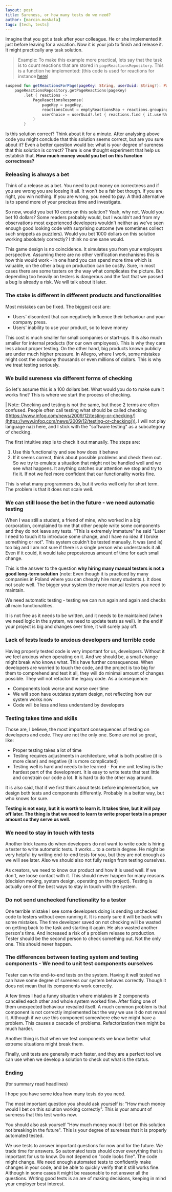 ```yaml
---
layout: post
title: Sureness, or how many tests do we need?
author: [marcin.moskala]
tags: [tech, tests]
---
```


Imagine that you got a task after your colleague. He or she implemented it just before leaving for a vacation. Now it is your job to finish and release it. It might practically any task solution.

> Example: To make this example more practical, lets say that the task is to count reactions that are stored in `pageReactionsRepository`. This is a function he implemented: (this code is used for reactions for instance [here](https://learningdriven.fun/post/deep-work))

```kotlin
suspend fun getReactionsForPage(pageKey: String, userUuid: String?): PageReactionsResponse =
    pageReactionsRepository.getPageReactions(pageKey)
        .let { reactions ->
            PageReactionsResponse(
                pageKey = pageKey,
                reactionsCount = emptyReactionsMap + reactions.groupingBy { it.reaction }.eachCount(),
                userChoice = userUuid?.let { reactions.find { it.userUuid == userUuid } }?.reaction
            )
        }
```

Is this solution correct? Think about it for a minute. After analysing above code you might conclude that this solution seems correct, but are you sure about it? Even a better question would be: what is your degree of sureness that this solution is correct? There is one thought experiment that help us establish that. **How much money would you bet on this function correctness?**

### Releasing is always a bet

Think of a release as a bet. You need to put money on correctness and if you are wrong you are loosing it all. It won't be a fair bet though. If you are right, you win nothing. If you are wrong, you need to pay. A third alternative is to spend more of your precious time and investigate.

So now, would you bet 10 cents on this solution? Yeah, why not. Would you bet 10 dollars? Some readers probably would, but I wouldn't and from my observations most experienced developers wouldn't neither as we've seen enough good looking code with surprising outcome (we sometimes collect such snippets as puzzlers). Would you bet 1000 dollars on this solution working absolutely correctly? I think no one sane would.

This game design is no coincidence. It simulates you from your employers perspective. Assuming there are no other verification mechanisms this is how this would work - in one hand you can spend more time which is valuable, on the other a bug on production can be costly. Sure, in most cases there are some testers on the way what complicates the picture. But depending too heavily on testers is dangerous and the fact that we passed a bug is already a risk. We will talk about it later.

### The stake is different in different products and functionalities

Most mistakes can be fixed. The biggest cost are:

- Users’ discontent that can negatively influence their behaviour and your company press.
- Users’ inability to use your product, so to leave money

This cost is much smaller for small companies or start-ups. It is also much smaller for internal products (for our own employees). This is why they care less about proper testing. On the other hand, big products known publicly are under much higher pressure. In Allegro, where I work, some mistakes might cost the company thousands or even millions of dollars. This is why we treat testing seriously.

### We build sureness via different forms of checking

So let's assume this is a 100 dollars bet. What would you do to make sure it works fine? This is where we start the process of checking.

| Note: Checking and testing is not the same, but those 2 terms are often confused. People often call testing what should be called checking ([https://www.infoq.com/news/2009/12/testing-or-checking/](https://www.infoq.com/news/2009/12/testing-or-checking/)). I will not play language nazi here, and I stick with the "software testing" as a subcategory of checking.

The first intuitive step is to check it out manually. The steps are:

1. Use this functionality and see how does it behave
2. If it seems correct, think about possible problems and check them out. So we try to emulate a situation that might not be handled well and we see what happens. It anything catches our attention we stop and try to fix it. If not we feel more confident that our functionality works fine.

This is what many programmers do, but it works well only for short term. The problem is that it does not scale well.

### We can still loose the bet in the future - we need automatic testing

When I was still a student, a friend of mine, who worked in a big corporation, complained to me that other people write some components and they do not leave any tests. "This is extremely immature" he said "Later I need to touch it to introduce some change, and I have no idea if I broke something or not". This system couldn't be tested manually. It was (and is) too big and I am not sure if there is a single person who understands it all. Even if it could, it would take preposterous amount of time for each small change.

This is the answer to the question **why hiring many manual testers is not a good long-term solution** (note: Even though it is practiced by many companies in Poland where you can cheaply hire many students.). It does not scale well. The bigger your system the more manual testers you need to maintain.

We need automatic testing - testing we can run again and again and checks all main functionalities.

It is not free as it needs to be written, and it needs to be maintained (when we need logic in the system, we need to update tests as well). In the end if your project is big and changes over time, it will surely pay off.

### Lack of tests leads to anxious developers and terrible code

Having properly tested code is very important for us, developers. Without it we feel anxious when operating on it. And we should be, a small change might break who knows what. This have further consequences. When developers are worried to touch the code, and the project is too big for them to comprehend and test it all, they will do minimal amount of changes possible. They will not refactor the legacy code. As a consequence:

- Components look worse and worse over time
- We will soon have outdates system design, not reflecting how our system works now
- Code will be less and less understand by developers

### Testing takes time and skills

Those are, I believe, the most important consequences of testing on developers and code. They are not the only one. Some are not so great, like:

- Proper testing takes a lot of time
- Testing requires adjustments in architecture, what is both positive (it is more clean) and negative (it is more complicated)
- Testing well is hard and needs to be learned - For me unit testing is the hardest part of the development. It is easy to write tests that test little and constrain our code a lot. It is hard to do the other way around.

It is also said, that if we first think about tests before implementation, we design both tests and components differently. Probably in a better way, but who knows for sure.

**Testing is not easy, but it is worth to learn it. It takes time, but it will pay off later. The thing is that we need to learn to write proper tests in a proper amount so they serve us well.**

### We need to stay in touch with tests

Another trick teams do when developers do not want to write code is hiring a tester to write automatic tests. It works... to a certain degree.  He might be very helpful by writing end-to-end tests for you, but they are not enough as we will see later. Also we should also not fully resign from testing ourselves.

As creators, we need to know our product and how it is used well. If we don't, we loose contact with it. This should never happen for many reasons (decision making, system design, operating on the project). Testing is actually one of the best ways to stay in touch with the system.

### Do not send unchecked functionality to a tester

One terrible mistake I see some developers doing is sending unchecked code to testers without even running it. It is nearly sure it will be back with some mistakes. The time developer saved on not checking will be wasted on getting back to the task and starting it again. He also wasted another person's time. And increased a risk of a problem release to production. Tester should be the second person to check something out. Not the only one. This should never happen.

### The differences between testing system and testing components - We need to unit test components ourselves

Tester can write end-to-end tests on the system. Having it well tested we can have some degree of sureness our system behaves correctly. Though it does not mean that its components work correctly.

A few times I had a funny situation where mistakes in 2 components cancelled each other and whole system worked fine. After fixing one of them unexpected behaviour revealed itself. A much common problem is that component is not correctly implemented but the way we use it do not reveal it. Although if we use this component somewhere else we might have a problem. This causes a cascade of problems. Refactorization then might be much harder.

Another thing is that when we test components we know better what extreme situations might break them.

Finally, unit tests are generally much faster, and they are a perfect tool we can use when we develop a solution to check out what is the status.

### Ending

(for summary read headlines)

I hope you have some idea how many tests do you need.

The most important question you should ask yourself is: "How much money would I bet on this solution working correctly". This is your amount of sureness that this test works now.

You should also ask yourself "How much money would I bet on this solution not breaking in the future". This is your degree of sureness that it is properly automated tested.

We use tests to answer important questions for now and for the future. We trade time for answers. So automated tests should cover everything that is important for us to know. Do not depend on "code looks fine". The code might change. We need enough automated tests to confidently make changes in your code, and be able to quickly verify that it still works fine. Although in some cases it might be reasonable to not answer all the questions. Writing good tests is an are of making decisions, keeping in mind your employer best interest.
